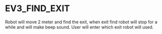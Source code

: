 # EV3_FIND_EXIT

Robot will move 2 meter and find the exit, when exit find robot will stop for a while and will make beep sound. User will enter which exit robot will used.
